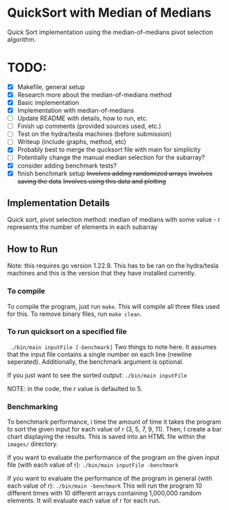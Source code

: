 # QuickSort with Median of Medians
Quick Sort implementation using the median-of-medians pivot selection algorithm.

# TODO: 
- [x] Makefile, general setup
- [x] Research more about the median-of-medians method
- [x] Basic implementation
- [x] Implementation with median-of-medians
- [ ] Update README with details, how to run, etc.
- [ ] Finish up comments (provided sources used, etc.)
- [ ] Test on the hydra/tesla machines (before submission)
- [ ] Writeup (include graphs, method, etc)
- [x] Probably best to merge the qucksort file with main for simplicity
- [ ] Potentially change the manual median selection for the subarray?
- [x] consider adding benchmark tests? 
- [x] finish benchmark setup
  ~~Involves adding randomized arrays~~
  ~~Involves saving the data~~
  ~~Involves using this data and plotting~~

## Implementation Details
Quick sort, pivot selection method: median of medians with some value 
    - r represents the number of elements in each subarray

## How to Run
Note: this requires go version 1.22.9. This has to be ran on the hydra/tesla machines and this is the version that they have installed currently.

### To compile
To compile the program, just run ` make `. This will compile all three files used for this.
To remove binary files, run `make clean`.

### To run quicksort on a specified file
` ./bin/main inputFile [-benchmark]`
Two things to note here. It assumes that the input file contains a single number on each line (newline seperated).
Additionally, the benchmark argument is optional.

If you just want to see the sorted output: `./bin/main inputFile`

NOTE: in the code, the r value is defaulted to 5.

### Benchmarking
To benchmark performance, i time the amount of time it takes the program to sort the given input for each value of r (3, 5, 7, 9, 11). Then, I create a bar chart displaying the results. This is saved into an HTML file within the `images/` directory.

If you want to evaluate the performance of the program on the given input file (with each value of r): `./bin/main inputFile -benchmark`

If you want to evaluate the performance of the program in general (with each value of r): `./bin/main -benchmark`
This will run the program 10 different times with 10 different arrays containing 1,000,000 random elements. It will evaluate each value of r for each run. 
